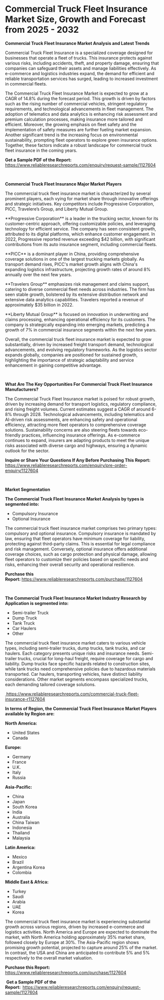 <p><h1>Commercial Truck Fleet Insurance Market Size, Growth and Forecast from 2025 - 2032</h1></p><p><strong>Commercial Truck Fleet Insurance Market Analysis and Latest Trends</strong></p>
<p><p>Commercial Truck Fleet Insurance is a specialized coverage designed for businesses that operate a fleet of trucks. This insurance protects against various risks, including accidents, theft, and property damage, ensuring that companies can safeguard their assets and manage liabilities effectively. As e-commerce and logistics industries expand, the demand for efficient and reliable transportation services has surged, leading to increased investment in commercial fleets.</p><p>The Commercial Truck Fleet Insurance Market is expected to grow at a CAGR of 14.8% during the forecast period. This growth is driven by factors such as the rising number of commercial vehicles, stringent regulatory requirements, and technological advancements in fleet management. The adoption of telematics and data analytics is enhancing risk assessment and premium calculation processes, making insurance more tailored and efficient. Moreover, the growing emphasis on fleet safety and the implementation of safety measures are further fueling market expansion. Another significant trend is the increasing focus on environmental sustainability, prompting fleet operators to explore green insurance options. Together, these factors indicate a robust landscape for commercial truck fleet insurance in the coming years.</p></p>
<p><strong>Get a Sample PDF of the Report:&nbsp;</strong> <a href="https://www.reliableresearchreports.com/enquiry/request-sample/1127604?utm_campaign=2283&utm_medium=2&utm_source=Github&utm_content=ia&utm_term=17042025&utm_id=commercial-truck-fleet-insurance">https://www.reliableresearchreports.com/enquiry/request-sample/1127604</a></p>
<p>&nbsp;</p>
<p><strong>Commercial Truck Fleet Insurance Major Market Players</strong></p>
<p><p>The commercial truck fleet insurance market is characterized by several prominent players, each vying for market share through innovative offerings and strategic initiatives. Key competitors include Progressive Corporation, PICC, Travelere’s Group, and Liberty Mutual Group.</p><p>**Progressive Corporation** is a leader in the trucking sector, known for its customer-centric approach, offering customizable policies, and leveraging technology for efficient service. The company has seen consistent growth, attributed to its digital platforms, which enhance customer engagement. In 2022, Progressive reported revenue exceeding $42 billion, with significant contributions from its auto insurance segment, including commercial fleets.</p><p>**PICC** is a dominant player in China, providing comprehensive coverage solutions in one of the largest trucking markets globally. As transport demand rises, PICC's market growth aligns with China's expanding logistics infrastructure, projecting growth rates of around 8% annually over the next few years.</p><p>**Travelers Group** emphasizes risk management and claims support, catering to diverse commercial fleet needs across industries. The firm has seen stable growth, bolstered by its extensive distribution network and extensive data analytics capabilities. Travelers reported a revenue of approximately $35 billion in 2022.</p><p>**Liberty Mutual Group** is focused on innovation in underwriting and claims processing, enhancing operational efficiency for its customers. The company is strategically expanding into emerging markets, predicting a growth of 7% in commercial insurance segments within the next few years.</p><p>Overall, the commercial truck fleet insurance market is expected to grow substantially, driven by increased freight transport demand, technological advancements, and evolving regulatory frameworks. As the logistics sector expands globally, companies are positioned for sustained growth, highlighting the importance of strategic adaptability and service enhancement in gaining competitive advantage.</p></p>
<p>&nbsp;</p>
<p><strong>What Are The Key Opportunities For Commercial Truck Fleet Insurance Manufacturers?</strong></p>
<p><p>The Commercial Truck Fleet Insurance market is poised for robust growth, driven by increasing demand for transport logistics, regulatory compliance, and rising freight volumes. Current estimates suggest a CAGR of around 6-8% through 2028. Technological advancements, including telematics and AI-driven risk assessments, are enhancing safety and operational efficiency, attracting more fleet operators to comprehensive coverage solutions. Sustainability concerns are also steering fleets towards eco-friendly practices, influencing insurance offerings. As e-commerce continues to expand, insurers are adapting products to meet the unique risks associated with diverse cargo and highways, ensuring a dynamic outlook for the sector.</p></p>
<p><strong>Inquire or Share Your Questions If Any Before Purchasing This Report:</strong> <a href="https://www.reliableresearchreports.com/enquiry/pre-order-enquiry/1127604?utm_campaign=2283&utm_medium=2&utm_source=Github&utm_content=ia&utm_term=17042025&utm_id=commercial-truck-fleet-insurance">https://www.reliableresearchreports.com/enquiry/pre-order-enquiry/1127604</a></p>
<p>&nbsp;</p>
<p><strong>Market Segmentation</strong></p>
<p><strong>The Commercial Truck Fleet Insurance Market Analysis by types is segmented into:</strong></p>
<p><ul><li>Compulsory Insurance</li><li>Optional Insurance</li></ul></p>
<p><p>The commercial truck fleet insurance market comprises two primary types: compulsory and optional insurance. Compulsory insurance is mandated by law, ensuring that fleet operators have minimum coverage for liability, protecting against third-party claims. This is essential for legal compliance and risk management. Conversely, optional insurance offers additional coverage choices, such as cargo protection and physical damage, allowing fleet operators to customize their policies based on specific needs and risks, enhancing their overall security and operational resilience.</p></p>
<p><strong>Purchase this Report:&nbsp;</strong><a href="https://www.reliableresearchreports.com/purchase/1127604?utm_campaign=2283&utm_medium=2&utm_source=Github&utm_content=ia&utm_term=17042025&utm_id=commercial-truck-fleet-insurance">https://www.reliableresearchreports.com/purchase/1127604</a></p>
<p>&nbsp;</p>
<p><strong>The Commercial Truck Fleet Insurance Market Industry Research by Application is segmented into:</strong></p>
<p><ul><li>Semi-trailer Truck</li><li>Dump Truck</li><li>Tank Truck</li><li>Car Haulers</li><li>Other</li></ul></p>
<p><p>The commercial truck fleet insurance market caters to various vehicle types, including semi-trailer trucks, dump trucks, tank trucks, and car haulers. Each category presents unique risks and insurance needs. Semi-trailer trucks, crucial for long-haul freight, require coverage for cargo and liability. Dump trucks face specific hazards related to construction sites, while tank trucks need comprehensive policies due to hazardous materials transported. Car haulers, transporting vehicles, have distinct liability considerations. Other market segments encompass specialized trucks, each demanding tailored coverage solutions.</p></p>
<p><a href="https://www.reliableresearchreports.com/commercial-truck-fleet-insurance-r1127604?utm_campaign=2283&utm_medium=2&utm_source=Github&utm_content=ia&utm_term=17042025&utm_id=commercial-truck-fleet-insurance">&nbsp;https://www.reliableresearchreports.com/commercial-truck-fleet-insurance-r1127604</a></p>
<p><strong>In terms of Region, the Commercial Truck Fleet Insurance Market Players available by Region are:</strong></p>
<p>
    <p> <strong> North America: </strong>
        <ul>
            <li>United States</li>
            <li>Canada</li>
        </ul>
        </p> 
    <p> <strong> Europe: </strong>
        <ul>
            <li>Germany</li>
            <li>France</li>
            <li>U.K.</li>
            <li>Italy</li>
            <li>Russia</li>
        </ul>
        </p> 
    <p> <strong> Asia-Pacific: </strong>
        <ul>
            <li>China</li>
            <li>Japan</li>
            <li>South Korea</li>
            <li>India</li>
            <li>Australia</li>
            <li>China Taiwan</li>
            <li>Indonesia</li>
            <li>Thailand</li>
            <li>Malaysia</li>
        </ul>
        </p> 
    <p> <strong> Latin America: </strong>
        <ul>
            <li>Mexico</li>
            <li>Brazil</li>
            <li>Argentina Korea</li>
            <li>Colombia</li>
        </ul>
        </p> 
    <p> <strong> Middle East & Africa: </strong>
        <ul>
            <li>Turkey</li>
            <li>Saudi</li>
            <li>Arabia</li>
            <li>UAE</li>
            <li>Korea</li>
        </ul>
    </p>
    </p>
<p><p>The commercial truck fleet insurance market is experiencing substantial growth across various regions, driven by increased e-commerce and logistics activities. North America and Europe are expected to dominate the market, with North America holding approximately 35% market share, followed closely by Europe at 30%. The Asia-Pacific region shows promising growth potential, projected to capture around 25% of the market. In contrast, the USA and China are anticipated to contribute 5% and 5% respectively to the overall market valuation.</p></p>
<p><strong>Purchase this Report: </strong><a href="https://www.reliableresearchreports.com/purchase/1127604?utm_campaign=2283&utm_medium=2&utm_source=Github&utm_content=ia&utm_term=17042025&utm_id=commercial-truck-fleet-insurance">https://www.reliableresearchreports.com/purchase/1127604</a></p>
<p>&nbsp;<strong>Get a Sample PDF of the Report:&nbsp;&nbsp;</strong><a href="https://www.reliableresearchreports.com/enquiry/request-sample/1127604?utm_campaign=2283&utm_medium=2&utm_source=Github&utm_content=ia&utm_term=17042025&utm_id=commercial-truck-fleet-insurance">https://www.reliableresearchreports.com/enquiry/request-sample/1127604</a></p>
<p><strong></strong></p>
<p><p></p><p></p><p></p></p>